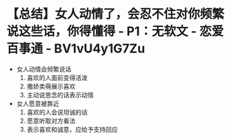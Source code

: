 # 【总结】女人动情了，会忍不住对你频繁说这些话，你得懂得 - P1：无软文 - 恋爱百事通 - BV1vU4y1G7Zu

-   女人动情会频繁说话
    1.  喜欢的人面前变得活泼
    2.  撒娇卖萌展示喜欢
    3.  主动说思念的话表示动情
-   女人愿意被靠近
    1.  喜欢的人会说坦诚的话
    2.  愿意听取对方看法
    3.  表示喜欢和诚意，应给予支持回应